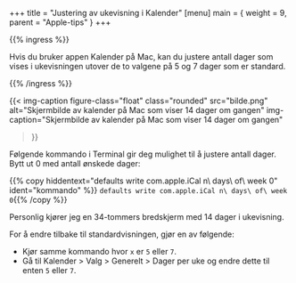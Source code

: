 +++
title = "Justering av ukevisning i Kalender"
[menu]
main = { weight = 9, parent = "Apple-tips" }
+++

{{% ingress %}}

Hvis du bruker appen Kalender på Mac, kan du justere antall dager som vises i ukevisningen utover
de to valgene på 5 og 7 dager som er standard.

{{% /ingress %}}

{{< img-caption
  figure-class="float"
    class="rounded"
    src="bilde.png"
    alt="Skjermbilde av kalender på Mac som viser 14 dager om gangen"
    img-caption="Skjermbilde av kalender på Mac som viser 14 dager om gangen"
  >}}

Følgende kommando i Terminal gir deg mulighet til å justere antall dager. Bytt ut 0 med antall
ønskede dager:

{{% copy
 hiddentext="defaults write com.apple.iCal n\ days\ of\ week 0"
 ident="kommando"
%}}
```defaults write com.apple.iCal n\ days\ of\ week 0```{{% /copy %}}

Personlig kjører jeg en 34-tommers bredskjerm med 14 dager i ukevisning.

For å endre tilbake til standardvisningen, gjør en av følgende:

* Kjør samme kommando hvor ```x``` er ```5``` eller ```7```.
* Gå til Kalender > Valg > Generelt > Dager per uke og endre dette til enten ```5``` eller ```7```.
